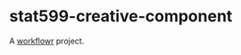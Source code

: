 # stat599-creative-component

A [workflowr][] project.

[workflowr]: https://github.com/jdblischak/workflowr
